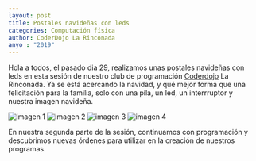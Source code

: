 ```yaml
---
layout: post
title: Postales navideñas con leds 
categories: Computación física
author: CoderDojo La Rinconada
anyo : "2019"
---
```



Hola a todos, el pasado dia 29, realizamos unas postales navideñas con leds en esta sesión de nuestro club de programación [Coderdojo](https://coderdojo.com/es-ES) La Rinconada. Ya se está acercando la navidad, y qué mejor forma que una felicitación para la familia, solo con una pila, un led, un interrruptor y nuestra imagen navideña.


![imagen 1]({{site.baseurl}}/images/291119-1.jpg)
![imagen 2]({{site.baseurl}}/images/291119-2.jpg)
![imagen 3]({{site.baseurl}}/images/291119-3.jpg)
![imagen 4]({{site.baseurl}}/images/291119-4.jpg)

En nuestra segunda parte de la sesión, continuamos con programación y descubrimos nuevas órdenes para utilizar en la creación de nuestros programas.



